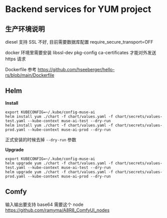 # Backend services for YUM project

## 生产环境说明

diesel 支持 SSL 不好, 目前需要数据库配置 require_secure_transport=OFF

docker 环境里需要安装 libssl-dev pkg-config ca-certificates 才能对外发送 https 请求

Dockerfile 参考 https://github.com/hseeberger/hello-rs/blob/main/Dockerfile


## Helm

**Install**
```shell
export KUBECONFIG=~/.kube/config-muse-ai
helm install yum ./chart -f chart/values.yaml -f chart/secrets/values-test.yaml --kube-context muse-ai-test --dry-run
helm install yum ./chart -f chart/values.yaml -f chart/secrets/values-prod.yaml --kube-context muse-ai-prod --dry-run
```

正式安装的时候去掉 `--dry-run` 参数

**Upgrade**

```shell
export KUBECONFIG=~/.kube/config-muse-ai
helm upgrade yum ./chart -f chart/values.yaml -f chart/secrets/values-test.yaml --kube-context muse-ai-test --dry-run
helm upgrade yum ./chart -f chart/values.yaml -f chart/secrets/values-prod.yaml --kube-context muse-ai-prod --dry-run
```

## Comfy

输入输出要支持 base64 需要这个 node https://github.com/ramyma/A8R8_ComfyUI_nodes
